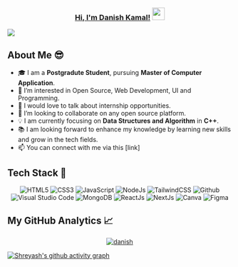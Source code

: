 <h3 align="center">
	<a href="http://www.instagram.com/zayan_127.0.0.1">Hi, I'm Danish Kamal!</a>
  <img src="https://media.giphy.com/media/hvRJCLFzcasrR4ia7z/giphy.gif" width="28">
</h3>

![](https://komarev.com/ghpvc/?username=danishzayan)

## About Me 😎

- 🎓 I am a **Postgradute Student**, pursuing **Master of Computer Application**. <br>
- 👀 I’m interested in Open Source, Web Development, UI and Programming.
- 💬 I would love to talk about internship opportunities.
- 💞️ I’m looking to collaborate on any open source platform.
- 💡 I am currently focusing on **Data Structures and Algorithm** in **C++**.<br>
- 📚 I am looking forward to enhance my knowledge by learning new skills and grow in the tech fields.
- 📫 You can connect with me via this [link]

## Tech Stack 🥞

<p align="center">
<img alt="HTML5" src="https://img.shields.io/badge/html5-%23fca9ae.svg?style=for-the-badge&logo=html5&logoColor=140200"/>
<img alt="CSS3" src="https://img.shields.io/badge/css3-%23ffd2ce.svg?style=for-the-badge&logo=css3&logoColor=140200"/>
<img alt="JavaScript" src="https://img.shields.io/badge/javascript-%23e4626b.svg?style=for-the-badge&logo=javascript&logoColor=%23F7DF1E"/>
<img alt="NodeJs" src="https://img.shields.io/badge/node.js-%23f2ca61.svg?style=for-the-badge&logo=node.js&logoColor=%FFFFFF"/>
<img alt="TailwindCSS" src="https://img.shields.io/badge/tailwind css-%23fca9ae.svg?style=for-the-badge&logo=tailwind-css&logoColor=140200"/>
<!-- <img alt="Java" src="https://img.shields.io/badge/java-%23e4626b.svg?style=for-the-badge&logo=java&logoColor=140200"/> -->
<!-- <img alt="Python" src="https://img.shields.io/badge/python-%23fca9ae.svg?style=for-the-badge&logo=python&logoColor=140200"/> -->
<img alt="Github" src="https://img.shields.io/badge/github-%23e4626b.svg?style=for-the-badge&logo=github&logoColor=140200"/>
<img alt="Visual Studio Code" src="https://img.shields.io/badge/Visual Studio Code-f2ca61.svg?style=for-the-badge&logo=visual-studio-code&logoColor=140200"/>
<!-- <img alt="ExpressJs" src="https://img.shields.io/badge/express.js-%23ffd2ce.svg?style=for-the-badge&logo=express&logoColor=140200"/> -->
<img alt="MongoDB" src="https://img.shields.io/badge/mongodb-%23ffd2ce.svg?style=for-the-badge&logo=mongodb&logoColor=140200" />
<img alt="ReactJs" src="https://img.shields.io/badge/react-f2ca61.svg?style=for-the-badge&logo=react&logoColor=140200"/>
<img alt="NextJs" src="https://img.shields.io/badge/next.js-%23fca9ae.svg?style=for-the-badge&logo=next.js&logoColor=140200" />
<img alt="Canva" src="https://img.shields.io/badge/Canva-f2ca61.svg?style=for-the-badge&logo=canva&logoColor=140200"/>
<img alt="Figma" src="https://img.shields.io/badge/figma-%23e4626b.svg?style=for-the-badge&logo=figma&logoColor=140200" />
 </p>

## My GitHub Analytics 📈

<p align="center">
	<a href="#streak-stats">
		<img src="https://streak-stats.demolab.com?user=danishzayan&theme=nightowl&hide_border=true&border_radius=7&date_format=j%20M%5B%20Y%5D" alt="danish"/>
	</a>
</p>

<div>

[![Shreyash's github activity graph](https://github-readme-activity-graph.vercel.app/graph?username=danishzayan&hide_border=true&theme=nightowl)](https://github.com/danishzayan/github-readme-activity-graph)

</div>
